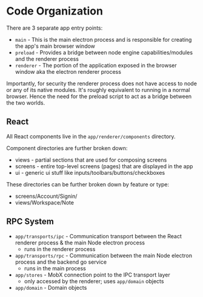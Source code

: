 # Code Organization

There are 3 separate app entry points:

- `main` - This is the main electron process and is responsible for creating the app's main browser window 
- `preload` - Provides a bridge between node engine capabilities/modules and the renderer process
- `renderer` - The portion of the application exposed in the browser window aka the electron renderer process

Importantly, for security the renderer process does not have access to node or any of its native modules.
It's roughly equivalent to running in a normal browser.  Hence the need for the preload script to act as a
bridge between the two worlds.

## React

All React components live in the `app/renderer/components` directory.

Component directories are further broken down:

- views - partial sections that are used for composing screens
- screens - entire top-level screens (pages) that are displayed in the app
- ui - generic ui stuff like inputs/toolbars/buttons/checkboxes

These directories can be further broken down by feature or type:

- screens/Account/Signin/
- views/Workspace/Note

## RPC System

- `app/transports/ipc` - Communication transport between the React renderer process & the main Node electron process
  - runs in the renderer process
- `app/transports/rpc` - Communication between the main Node electron process and the backend go service
  - runs in the main process
- `app/stores` - MobX connection point to the IPC transport layer
  - only accessed by the renderer; uses `app/domain` objects
- `app/domain` - Domain objects
